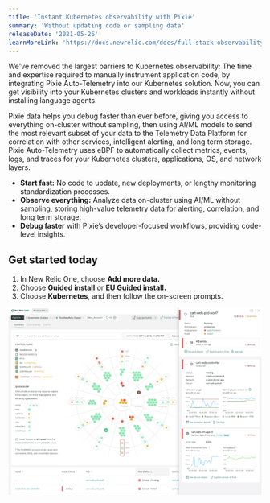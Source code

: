 ```yaml
---
title: 'Instant Kubernetes observability with Pixie'
summary: 'Without updating code or sampling data'
releaseDate: '2021-05-26'
learnMoreLink: 'https://docs.newrelic.com/docs/full-stack-observability/get-started-auto-telemetry-pixie'
---
```

We've removed the largest barriers to Kubernetes observability: The time and expertise required to manually instrument application code, by integrating Pixie Auto-Telemetry into our Kubernetes solution. Now, you can get visibility into your Kubernetes clusters and workloads instantly without installing language agents. 

Pixie data helps you debug faster than ever before, giving you access to everything on-cluster without sampling, then using AI/ML models to send the most relevant subset of your data to the Telemetry Data Platform for correlation with other services, intelligent alerting, and long term storage. Pixie Auto-Telemetry uses eBPF to automatically collect metrics, events, logs, and traces for your Kubernetes clusters, applications, OS, and network layers.

* **Start fast:** No code to update, new deployments, or lengthy monitoring standardization processes.
* **Observe everything:** Analyze data on-cluster using AI/ML without sampling, storing high-value telemetry data for alerting, correlation, and long term storage.
* **Debug faster** with Pixie’s developer-focused workflows, providing code-level insights.

## Get started today
1. In New Relic One, choose **Add more data.**
2. Choose [**Guided install**](https://one.newrelic.com/launcher/nr1-core.home?pane=eyJuZXJkbGV0SWQiOiJucjEtY29yZS5ob21lLXNjcmVlbiJ9&cards%5B0%5D=eyJuZXJkbGV0SWQiOiJucjEtaW5zdGFsbC1uZXdyZWxpYy5ucjEtaW5zdGFsbC1uZXdyZWxpYyIsImFjdGlvbkluZGV4IjoxfQ==) or [**EU Guided install.**](https://one.eu.newrelic.com/launcher/nr1-core.home?pane=eyJuZXJkbGV0SWQiOiJucjEtY29yZS5ob21lLXNjcmVlbiJ9&cards%5B0%5D=eyJuZXJkbGV0SWQiOiJucjEtaW5zdGFsbC1uZXdyZWxpYy5ucjEtaW5zdGFsbC1uZXdyZWxpYyIsImFjdGlvbkluZGV4IjoxfQ==)
3. Choose **Kubernetes**, and then follow the on-screen prompts.

![Screen capture showing Kubernetes cluster explorer](./images/kubernetes-cluster-explorer.webp "Screen capture showing Kubernetes cluster explorer")